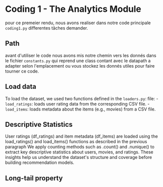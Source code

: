 # Coding 1 - The Analytics Module
pour ce premeier rendu, nous avons realiser dans notre code principale `coding1.py` differentes tâches demander.

## Path
avant d'utiliser le code nous avons mis notre chemin vers les donnés dans le fichier `constants.py` qui reprend une class contant avec le datapath a adapter selon l'emplacement ou vous stockez les donnés utiles pour faire tourner ce code.

## Load data
To load the dataset, we used two functions defined in the `loaders.py`: file:
-`load_ratings`: loads user rating data from the corresponding CSV file.
-`load_items`: loads metadata about the items (e.g., movies) from a CSV file.


## Descriptive Statistics
User ratings (df_ratings) and item metadata (df_items) are loaded using the load_ratings() and load_items() functions as described in the previous paragraph
We apply counting methods such as .count() and .nunique() to extract key descriptive statistics about users, movies, and ratings.
These insights help us understand the dataset's structure and coverage before building recommendation models.

## Long-tail property

